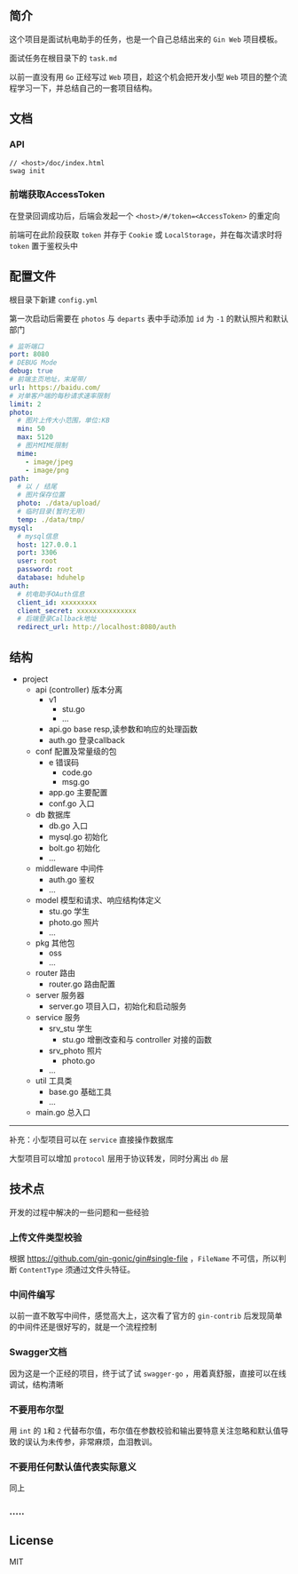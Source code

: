 ## 简介

这个项目是面试杭电助手的任务，也是一个自己总结出来的 `Gin Web` 项目模板。

面试任务在根目录下的 `task.md`

以前一直没有用 `Go` 正经写过 `Web` 项目，趁这个机会把开发小型 `Web` 项目的整个流程学习一下，并总结自己的一套项目结构。

## 文档
### API
```
// <host>/doc/index.html
swag init
```
### 前端获取AccessToken
在登录回调成功后，后端会发起一个 `<host>/#/token=<AccessToken>` 的重定向
   
前端可在此阶段获取 `token` 并存于 `Cookie` 或 `LocalStorage`，并在每次请求时将 `token` 置于鉴权头中
## 配置文件

根目录下新建 `config.yml`

第一次启动后需要在 `photos` 与 `departs` 表中手动添加 `id` 为 `-1` 的默认照片和默认部门

```yaml
# 监听端口
port: 8080 
# DEBUG Mode
debug: true
# 前端主页地址，末尾带/
url: https://baidu.com/
# 对单客户端的每秒请求速率限制 
limit: 2
photo:
  # 图片上传大小范围，单位:KB
  min: 50
  max: 5120
  # 图片MIME限制
  mime:
    - image/jpeg
    - image/png
path:
  # 以 / 结尾
  # 图片保存位置
  photo: ./data/upload/
  # 临时目录(暂时无用)
  temp: ./data/tmp/
mysql:
  # mysql信息
  host: 127.0.0.1
  port: 3306
  user: root
  password: root
  database: hduhelp
auth:
  # 杭电助手OAuth信息
  client_id: xxxxxxxxx
  client_secret: xxxxxxxxxxxxxxx
  # 后端登录Callback地址
  redirect_url: http://localhost:8080/auth
```

## 结构

- project
    - api (controller) 版本分离
        - v1
            - stu.go
            - ...
        - api.go  base resp,读参数和响应的处理函数
        - auth.go 登录callback
    - conf 配置及常量级的包
        - e 错误码
            - code.go
            - msg.go
        - app.go 主要配置
        - conf.go 入口
    - db 数据库
        - db.go 入口
        - mysql.go 初始化
        - bolt.go 初始化
        - ...
    - middleware 中间件
        - auth.go 鉴权
        - ...
    - model 模型和请求、响应结构体定义
        - stu.go 学生
        - photo.go 照片
        - ...
    - pkg 其他包
        - oss
        - ...
    - router 路由
        - router.go 路由配置
    - server 服务器
        - server.go 项目入口，初始化和启动服务
    - service 服务
        - srv_stu 学生
            - stu.go 增删改查和与 controller 对接的函数
        - srv_photo 照片
            - photo.go
        - ...
    - util 工具类
        - base.go 基础工具
        - ...
    - main.go 总入口

-------

补充：小型项目可以在 `service` 直接操作数据库

大型项目可以增加 `protocol` 层用于协议转发，同时分离出 `db` 层

## 技术点

开发的过程中解决的一些问题和一些经验

### 上传文件类型校验

根据 https://github.com/gin-gonic/gin#single-file ，`FileName` 不可信，所以判断 `ContentType` 须通过文件头特征。

### 中间件编写

以前一直不敢写中间件，感觉高大上，这次看了官方的 `gin-contrib` 后发现简单的中间件还是很好写的，就是一个流程控制

### Swagger文档

因为这是一个正经的项目，终于试了试 `swagger-go` ，用着真舒服，直接可以在线调试，结构清晰

### 不要用布尔型

用 `int` 的 `1`和 `2` 代替布尔值，布尔值在参数校验和输出要特意关注忽略和默认值导致的误认为未传参，非常麻烦，血泪教训。

### 不要用任何默认值代表实际意义

同上

### .....

## License

MIT